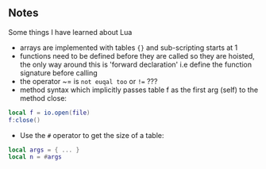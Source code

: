 ## Notes
Some things I have learned about Lua

- arrays are implemented with tables `{}` and sub-scripting starts at 1 
- functions need to be defined before they are called so they are hoisted, the only way around this is 'forward declaration' i.e define the function signature before calling
- the operator ~= is `not euqal too` or `!=` ???
- method syntax which implicitly passes table f as the first arg (self) to the method close:
```lua
local f = io.open(file)
f:close()
```
- Use the `#` operator to get the size of a table:
```lua
local args = { ... }
local n = #args
```
